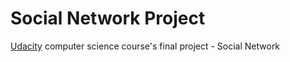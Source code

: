 # Social Network Project

[Udacity](www.udacity.com) computer science course's final project - Social Network
